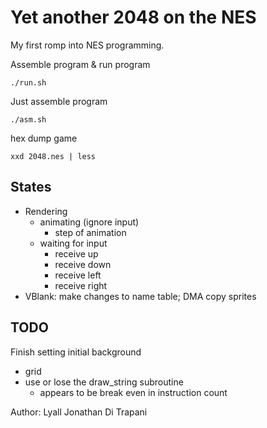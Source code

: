 Yet another 2048 on the NES
===========================

My first romp into NES programming.

Assemble program & run program

    ./run.sh

Just assemble program

    ./asm.sh

hex dump game

    xxd 2048.nes | less

States
------

- Rendering
    - animating (ignore input)
        - step of animation
    - waiting for input
        - receive up
        - receive down
        - receive left
        - receive right
- VBlank:  make changes to name table; DMA copy sprites


TODO
-----
Finish setting initial background
- grid
- use or lose the draw_string subroutine
    - appears to be break even in instruction count


Author:  Lyall Jonathan Di Trapani
